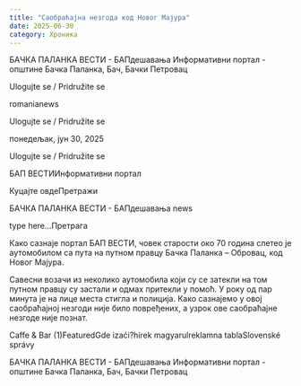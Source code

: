 ```yaml
---
title: "Саобраћајна незгода код Новог Мајура"
date: 2025-06-30
category: Хроника
---
```


БАЧКА ПАЛАНКА ВЕСТИ - БАПдешавања Информативни портал - општине Бачка Паланка, Бач, Бачки Петровац

Ulogujte se / Pridružite se

romanianews

Ulogujte se / Pridružite se

понедељак, јун 30, 2025

Ulogujte se / Pridružite se

БАП ВЕСТИИнформативни портал

Куцајте овдеПретражи

БАЧКА ПАЛАНКА ВЕСТИ - БАПдешавања news

type here...Претрага

Како сазнаје портал БАП ВЕСТИ, човек старости око 70 година слетео је аутомобилом са пута на путном правцу Бачка Паланка – Обровац, код Новог Мајура.

Савесни возачи из неколико аутомобила који су се затекли на том путном правцу су застали и одмах притекли у помоћ. 
У року од пар минута је на лице места стигла и полиција. Како сазнајемо у овој саобраћајној незгоди није било повређених, а узрок ове саобраћајне незгоде није познат.

Caffe & Bar (1)FeaturedGde izaći?hírek magyarulreklamna tablaSlovenské správy

БАЧКА ПАЛАНКА ВЕСТИ - БАПдешавања Информативни портал - општине Бачка Паланка, Бач, Бачки Петровац
